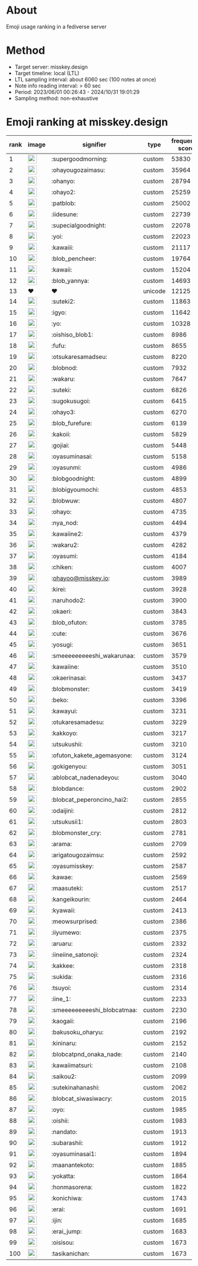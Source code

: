 # About
Emoji usage ranking in a fediverse server

# Method
- Target server: misskey.design
- Target timeline: local (LTL)
- LTL sampling interval: about 6060 sec (100 notes at once)
- Note info reading interval: > 60 sec
- Period: 2023/06/01 00:26:43 - 2024/10/31 19:01:29 
- Sampling method: non-exhaustive

# Emoji ranking at misskey.design

|rank|image|signifier|type|frequency score|
|----|----|----|----|----|
|1|<img height="24" src="https://misskey.design/emoji/supergoodmorning.webp">|:supergoodmorning:|custom|53830|
|2|<img height="24" src="https://misskey.design/emoji/ohayougozaimasu.webp">|:ohayougozaimasu:|custom|35964|
|3|<img height="24" src="https://misskey.design/emoji/ohanyo.webp">|:ohanyo:|custom|28794|
|4|<img height="24" src="https://misskey.design/emoji/ohayo2.webp">|:ohayo2:|custom|25259|
|5|<img height="24" src="https://misskey.design/emoji/patblob.webp">|:patblob:|custom|25002|
|6|<img height="24" src="https://misskey.design/emoji/iidesune.webp">|:iidesune:|custom|22739|
|7|<img height="24" src="https://misskey.design/emoji/supecialgoodnight.webp">|:supecialgoodnight:|custom|22078|
|8|<img height="24" src="https://misskey.design/emoji/yoi.webp">|:yoi:|custom|22023|
|9|<img height="24" src="https://misskey.design/emoji/kawaiii.webp">|:kawaiii:|custom|21117|
|10|<img height="24" src="https://misskey.design/emoji/blob_pencheer.webp">|:blob_pencheer:|custom|19764|
|11|<img height="24" src="https://misskey.design/emoji/kawaii.webp">|:kawaii:|custom|15204|
|12|<img height="24" src="https://misskey.design/emoji/blob_yannya.webp">|:blob_yannya:|custom|14693|
|13|❤|❤|unicode|12125|
|14|<img height="24" src="https://misskey.design/emoji/suteki2.webp">|:suteki2:|custom|11863|
|15|<img height="24" src="https://misskey.design/emoji/igyo.webp">|:igyo:|custom|11642|
|16|<img height="24" src="https://misskey.design/emoji/yo.webp">|:yo:|custom|10328|
|17|<img height="24" src="https://misskey.design/emoji/oishiso_blob1.webp">|:oishiso_blob1:|custom|8986|
|18|<img height="24" src="https://misskey.design/emoji/fufu.webp">|:fufu:|custom|8655|
|19|<img height="24" src="https://misskey.design/emoji/otsukaresamadseu.webp">|:otsukaresamadseu:|custom|8220|
|20|<img height="24" src="https://misskey.design/emoji/blobnod.webp">|:blobnod:|custom|7932|
|21|<img height="24" src="https://misskey.design/emoji/wakaru.webp">|:wakaru:|custom|7647|
|22|<img height="24" src="https://misskey.design/emoji/suteki.webp">|:suteki:|custom|6826|
|23|<img height="24" src="https://misskey.design/emoji/sugokusugoi.webp">|:sugokusugoi:|custom|6415|
|24|<img height="24" src="https://misskey.design/emoji/ohayo3.webp">|:ohayo3:|custom|6270|
|25|<img height="24" src="https://misskey.design/emoji/blob_furefure.webp">|:blob_furefure:|custom|6139|
|26|<img height="24" src="https://misskey.design/emoji/kakoii.webp">|:kakoii:|custom|5829|
|27|<img height="24" src="https://misskey.design/emoji/gojiai.webp">|:gojiai:|custom|5448|
|28|<img height="24" src="https://misskey.design/emoji/oyasuminasai.webp">|:oyasuminasai:|custom|5158|
|29|<img height="24" src="https://misskey.design/emoji/oyasunmi.webp">|:oyasunmi:|custom|4986|
|30|<img height="24" src="https://misskey.design/emoji/blobgoodnight.webp">|:blobgoodnight:|custom|4899|
|31|<img height="24" src="https://misskey.design/emoji/blobigyoumochi.webp">|:blobigyoumochi:|custom|4853|
|32|<img height="24" src="https://misskey.design/emoji/blobwuw.webp">|:blobwuw:|custom|4807|
|33|<img height="24" src="https://misskey.design/emoji/ohayo.webp">|:ohayo:|custom|4735|
|34|<img height="24" src="https://misskey.design/emoji/nya_nod.webp">|:nya_nod:|custom|4494|
|35|<img height="24" src="https://misskey.design/emoji/kawaiine2.webp">|:kawaiine2:|custom|4379|
|36|<img height="24" src="https://misskey.design/emoji/wakaru2.webp">|:wakaru2:|custom|4282|
|37|<img height="24" src="https://misskey.design/emoji/oyasumi.webp">|:oyasumi:|custom|4184|
|38|<img height="24" src="https://misskey.design/emoji/chiken.webp">|:chiken:|custom|4007|
|39|<img height="24" src="https://misskey.design/emoji/ohayoo.webp">|:ohayoo@misskey.io:|custom|3989|
|40|<img height="24" src="https://misskey.design/emoji/kirei.webp">|:kirei:|custom|3928|
|41|<img height="24" src="https://misskey.design/emoji/naruhodo2.webp">|:naruhodo2:|custom|3900|
|42|<img height="24" src="https://misskey.design/emoji/okaeri.webp">|:okaeri:|custom|3843|
|43|<img height="24" src="https://misskey.design/emoji/blob_ofuton.webp">|:blob_ofuton:|custom|3785|
|44|<img height="24" src="https://misskey.design/emoji/cute.webp">|:cute:|custom|3676|
|45|<img height="24" src="https://misskey.design/emoji/yosugi.webp">|:yosugi:|custom|3651|
|46|<img height="24" src="https://misskey.design/emoji/smeeeeeeeeeshi_wakarunaa.webp">|:smeeeeeeeeeshi_wakarunaa:|custom|3579|
|47|<img height="24" src="https://misskey.design/emoji/kawaiine.webp">|:kawaiine:|custom|3510|
|48|<img height="24" src="https://misskey.design/emoji/okaerinasai.webp">|:okaerinasai:|custom|3437|
|49|<img height="24" src="https://misskey.design/emoji/blobmonster.webp">|:blobmonster:|custom|3419|
|50|<img height="24" src="https://misskey.design/emoji/beko.webp">|:beko:|custom|3396|
|51|<img height="24" src="https://misskey.design/emoji/kawayui.webp">|:kawayui:|custom|3231|
|52|<img height="24" src="https://misskey.design/emoji/otukaresamadesu.webp">|:otukaresamadesu:|custom|3229|
|53|<img height="24" src="https://misskey.design/emoji/kakkoyo.webp">|:kakkoyo:|custom|3217|
|54|<img height="24" src="https://misskey.design/emoji/utsukushii.webp">|:utsukushii:|custom|3210|
|55|<img height="24" src="https://misskey.design/emoji/ofuton_kakete_agemasyone.webp">|:ofuton_kakete_agemasyone:|custom|3124|
|56|<img height="24" src="https://misskey.design/emoji/gokigenyou.webp">|:gokigenyou:|custom|3051|
|57|<img height="24" src="https://misskey.design/emoji/ablobcat_nadenadeyou.webp">|:ablobcat_nadenadeyou:|custom|3040|
|58|<img height="24" src="https://misskey.design/emoji/blobdance.webp">|:blobdance:|custom|2902|
|59|<img height="24" src="https://misskey.design/emoji/blobcat_peperoncino_hai2.webp">|:blobcat_peperoncino_hai2:|custom|2855|
|60|<img height="24" src="https://misskey.design/emoji/odaijini.webp">|:odaijini:|custom|2812|
|61|<img height="24" src="https://misskey.design/emoji/utsukusii1.webp">|:utsukusii1:|custom|2803|
|62|<img height="24" src="https://misskey.design/emoji/blobmonster_cry.webp">|:blobmonster_cry:|custom|2781|
|63|<img height="24" src="https://misskey.design/emoji/arama.webp">|:arama:|custom|2709|
|64|<img height="24" src="https://misskey.design/emoji/arigatougozaimsu.webp">|:arigatougozaimsu:|custom|2592|
|65|<img height="24" src="https://misskey.design/emoji/oyasumisskey.webp">|:oyasumisskey:|custom|2587|
|66|<img height="24" src="https://misskey.design/emoji/kawae.webp">|:kawae:|custom|2569|
|67|<img height="24" src="https://misskey.design/emoji/maasuteki.webp">|:maasuteki:|custom|2517|
|68|<img height="24" src="https://misskey.design/emoji/kangeikourin.webp">|:kangeikourin:|custom|2464|
|69|<img height="24" src="https://misskey.design/emoji/kyawaii.webp">|:kyawaii:|custom|2413|
|70|<img height="24" src="https://misskey.design/emoji/meowsurprised.webp">|:meowsurprised:|custom|2386|
|71|<img height="24" src="https://misskey.design/emoji/iiyumewo.webp">|:iiyumewo:|custom|2375|
|72|<img height="24" src="https://misskey.design/emoji/aruaru.webp">|:aruaru:|custom|2332|
|73|<img height="24" src="https://misskey.design/emoji/iineiine_satonoji.webp">|:iineiine_satonoji:|custom|2324|
|74|<img height="24" src="https://misskey.design/emoji/kakkee.webp">|:kakkee:|custom|2318|
|75|<img height="24" src="https://misskey.design/emoji/sukida.webp">|:sukida:|custom|2316|
|76|<img height="24" src="https://misskey.design/emoji/tsuyoi.webp">|:tsuyoi:|custom|2314|
|77|<img height="24" src="https://misskey.design/emoji/iine_1.webp">|:iine_1:|custom|2233|
|78|<img height="24" src="https://misskey.design/emoji/smeeeeeeeeeshi_blobcatmaa.webp">|:smeeeeeeeeeshi_blobcatmaa:|custom|2230|
|79|<img height="24" src="https://misskey.design/emoji/kaogaii.webp">|:kaogaii:|custom|2196|
|80|<img height="24" src="https://misskey.design/emoji/bakusoku_oharyu.webp">|:bakusoku_oharyu:|custom|2192|
|81|<img height="24" src="https://misskey.design/emoji/kininaru.webp">|:kininaru:|custom|2152|
|82|<img height="24" src="https://misskey.design/emoji/blobcatpnd_onaka_nade.webp">|:blobcatpnd_onaka_nade:|custom|2140|
|83|<img height="24" src="https://misskey.design/emoji/kawaiimatsuri.webp">|:kawaiimatsuri:|custom|2108|
|84|<img height="24" src="https://misskey.design/emoji/saikou2.webp">|:saikou2:|custom|2099|
|85|<img height="24" src="https://misskey.design/emoji/sutekinahanashi.webp">|:sutekinahanashi:|custom|2062|
|86|<img height="24" src="https://misskey.design/emoji/blobcat_siwasiwacry.webp">|:blobcat_siwasiwacry:|custom|2015|
|87|<img height="24" src="https://misskey.design/emoji/oyo.webp">|:oyo:|custom|1985|
|88|<img height="24" src="https://misskey.design/emoji/oishii.webp">|:oishii:|custom|1983|
|89|<img height="24" src="https://misskey.design/emoji/nandato.webp">|:nandato:|custom|1913|
|90|<img height="24" src="https://misskey.design/emoji/subarashii.webp">|:subarashii:|custom|1912|
|91|<img height="24" src="https://misskey.design/emoji/oyasuminasai1.webp">|:oyasuminasai1:|custom|1894|
|92|<img height="24" src="https://misskey.design/emoji/maanantekoto.webp">|:maanantekoto:|custom|1885|
|93|<img height="24" src="https://misskey.design/emoji/yokatta.webp">|:yokatta:|custom|1864|
|94|<img height="24" src="https://misskey.design/emoji/honmasorena.webp">|:honmasorena:|custom|1822|
|95|<img height="24" src="https://misskey.design/emoji/konichiwa.webp">|:konichiwa:|custom|1743|
|96|<img height="24" src="https://misskey.design/emoji/erai.webp">|:erai:|custom|1691|
|97|<img height="24" src="https://misskey.design/emoji/ijin.webp">|:ijin:|custom|1685|
|98|<img height="24" src="https://misskey.design/emoji/erai_jump.webp">|:erai_jump:|custom|1683|
|99|<img height="24" src="https://misskey.design/emoji/oisisou.webp">|:oisisou:|custom|1673|
|100|<img height="24" src="https://misskey.design/emoji/tasikanichan.webp">|:tasikanichan:|custom|1673|
